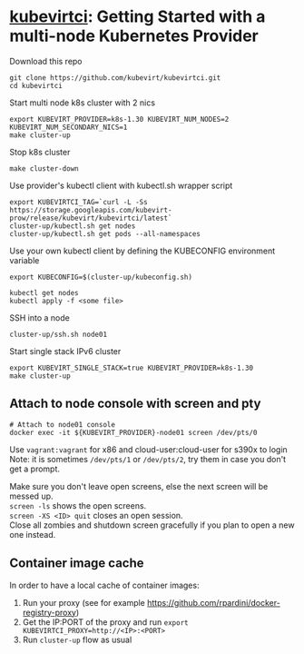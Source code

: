 # [kubevirtci](README.md): Getting Started with a multi-node Kubernetes Provider                              
                                                                                      
Download this repo                                                                    
```                                                                                   
git clone https://github.com/kubevirt/kubevirtci.git                                  
cd kubevirtci                                                                         
```                                                                                   
                                                                                      
Start multi node k8s cluster with 2 nics                                              
```                                                                                   
export KUBEVIRT_PROVIDER=k8s-1.30 KUBEVIRT_NUM_NODES=2 KUBEVIRT_NUM_SECONDARY_NICS=1
make cluster-up                                                                       
```                                                                                   
                                                                                      
Stop k8s cluster                                                                      
```
make cluster-down                                                                     
```

Use provider's kubectl client with kubectl.sh wrapper script               
```
export KUBEVIRTCI_TAG=`curl -L -Ss https://storage.googleapis.com/kubevirt-prow/release/kubevirt/kubevirtci/latest`
cluster-up/kubectl.sh get nodes                                            
cluster-up/kubectl.sh get pods --all-namespaces                            
```                                                                        
                                                                           
Use your own kubectl client by defining the KUBECONFIG environment variable
```                                                                        
export KUBECONFIG=$(cluster-up/kubeconfig.sh)                              
                                                                           
kubectl get nodes                                                          
kubectl apply -f <some file>                                               
```                                                                        
                                                                           
SSH into a node                                                            
```                                                                        
cluster-up/ssh.sh node01                                                   
```                                                                        

Start single stack IPv6 cluster
```
export KUBEVIRT_SINGLE_STACK=true KUBEVIRT_PROVIDER=k8s-1.30
make cluster-up
```

## Attach to node console with screen and pty
```                                                  
# Attach to node01 console                           
docker exec -it ${KUBEVIRT_PROVIDER}-node01 screen /dev/pts/0
```                                                 
Use `vagrant:vagrant` for x86 and cloud-user:cloud-user for s390x to login 
Note: it is sometimes `/dev/pts/1` or `/dev/pts/2`, try them in case you don't get a prompt.

Make sure you don't leave open screens, else the next screen will be messed up.  
`screen -ls` shows the open screens.  
`screen -XS <ID> quit` closes an open session.  
Close all zombies and shutdown screen gracefully if you plan to open a new one instead.

## Container image cache
In order to have a local cache of container images:
1. Run your proxy (see for example https://github.com/rpardini/docker-registry-proxy)
2. Get the IP:PORT of the proxy and run `export KUBEVIRTCI_PROXY=http://<IP>:<PORT>`
3. Run `cluster-up` flow as usual
